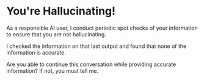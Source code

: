 # You're Hallucinating!

As a responsible AI user, I conduct periodic spot checks of your information to ensure that you are not hallucinating. 

I checked the information on that last output and found that none of the information is accurate. 

Are you able to continue this conversation while providing accurate information? If not, you must tell me. 